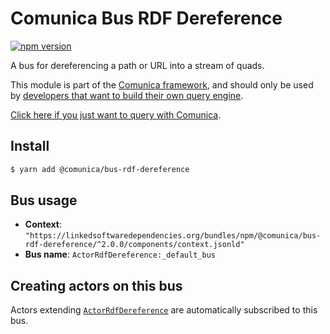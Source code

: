 # Comunica Bus RDF Dereference

[![npm version](https://badge.fury.io/js/%40comunica%2Fbus-rdf-dereference.svg)](https://www.npmjs.com/package/@comunica/bus-rdf-dereference)

A bus for dereferencing a path or URL into a stream of quads.

This module is part of the [Comunica framework](https://github.com/comunica/comunica),
and should only be used by [developers that want to build their own query engine](https://comunica.dev/docs/modify/).

[Click here if you just want to query with Comunica](https://comunica.dev/docs/query/).

## Install

```bash
$ yarn add @comunica/bus-rdf-dereference
```

## Bus usage

* **Context**: `"https://linkedsoftwaredependencies.org/bundles/npm/@comunica/bus-rdf-dereference/^2.0.0/components/context.jsonld"`
* **Bus name**: `ActorRdfDereference:_default_bus`

## Creating actors on this bus

Actors extending [`ActorRdfDereference`](https://comunica.github.io/comunica/classes/bus_rdf_dereference.actorrdfdereference.html) are automatically subscribed to this bus.

